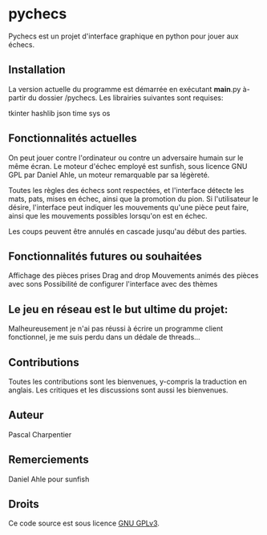 # pychecs

Pychecs est un projet d'interface graphique en python pour jouer aux échecs.

## Installation

La version actuelle du programme est démarrée en exécutant __main__.py à-partir du dossier /pychecs.
Les librairies suivantes sont requises:

tkinter
hashlib
json
time
sys
os

## Fonctionnalités actuelles

On peut jouer contre l'ordinateur ou contre un adversaire humain sur le même écran.  Le moteur d'échec
employé est sunfish, sous licence GNU GPL par Daniel Ahle, un moteur remarquable par sa légèreté.

Toutes les règles des échecs sont respectées, et l'interface détecte les mats, pats, mises en échec,
ainsi que la promotion du pion.  Si l'utilisateur le désire, l'interface peut indiquer les mouvements
qu'une pièce peut faire, ainsi que les mouvements possibles lorsqu'on est en échec.

Les coups peuvent être annulés en cascade jusqu'au début des parties.

## Fonctionnalités futures ou souhaitées

Affichage des pièces prises
Drag and drop
Mouvements animés des pièces avec sons
Possibilité de configurer l'interface avec des thèmes

## Le jeu en réseau est le but ultime du projet:

Malheureusement je n'ai pas réussi à écrire un programme client fonctionnel, je me suis perdu dans un
dédale de threads...

## Contributions

Toutes les contributions sont les bienvenues, y-compris la traduction en anglais.  Les critiques et les
discussions sont aussi les bienvenues.

## Auteur

Pascal Charpentier

## Remerciements

Daniel Ahle pour sunfish

## Droits

Ce code source est sous licence [GNU GPLv3](https://choosealicense.com/licenses/gpl-3.0/).




